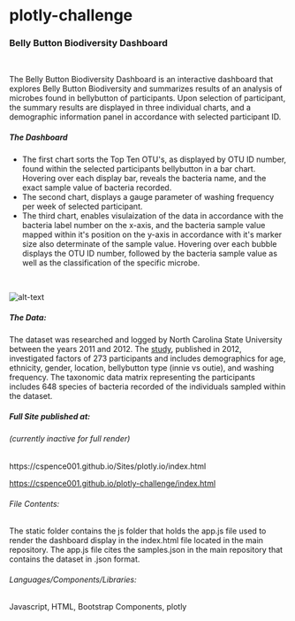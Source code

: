 # plotly-challenge

<h3> Belly Button Biodiversity Dashboard </h3>
<br>
<p>The Belly Button Biodiversity Dashboard is an interactive dashboard that explores Belly Button Biodiversity and summarizes results of an analysis of microbes found in bellybutton of participants. Upon selection of participant, the summary results are displayed in three individual charts, and a demographic information panel in accordance with selected participant ID. </b>
<h5>The Dashboard</h5>
<ul>
 <li>The first chart sorts the Top Ten OTU's, as displayed by OTU ID number, found within the selected participants bellybutton in a bar chart. Hovering over each display bar, reveals the bacteria name, and the exact sample value of bacteria recorded. </li>
<li>The second chart, displays a gauge parameter of washing frequency per week of selected participant. </li>
<li>The third chart, enables visulaization of the data in accordance with the bacteria label number on the x-axis, and the bacteria sample value mapped within it's position on the y-axis in accordance with it's marker size also determinate of the sample value. Hovering over each bubble displays the OTU ID number, followed by the bacteria sample value as well as the classification of the specific microbe.</li>
</ul></br>

![alt-text](https://github.com/cspence001/plotly-challenge/blob/main/image/dashboard.gif) 

<h5>The Data: </h5>
<p>The dataset was researched and logged by North Carolina State University between the years 2011 and 2012. The <a href="http://robdunnlab.com/projects/belly-button-biodiversity/">study</a>, published in 2012, investigated factors of 273 participants and includes demographics for age, ethnicity, gender, location, bellybutton type (innie vs outie), and washing frequency. The taxonomic data matrix representing the participants includes 648 species of bacteria recorded of the individuals sampled within the dataset.</p>

<h5>Full Site published at: </h5> <h6>(currently inactive for full render)</h6>
https://cspence001.github.io/Sites/plotly.io/index.html

https://cspence001.github.io/plotly-challenge/index.html


<h6>File Contents: </h6> The static folder contains the js folder that holds the app.js file used to render the dashboard display in the index.html file located in the main repository. The app.js file cites the samples.json in the main repository that contains the dataset in .json format.
<h6>Languages/Components/Libraries: </h6> Javascript, HTML, Bootstrap Components, plotly <br>

